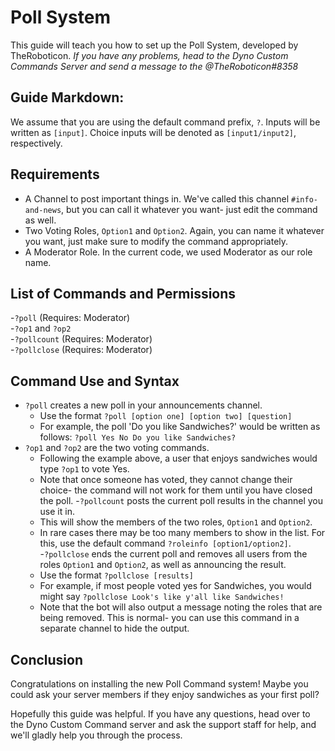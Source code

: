 # Poll System
This guide will teach you how to set up the Poll System, developed by TheRoboticon. *If you have any problems, head to the Dyno Custom Commands Server and send a message to the @TheRoboticon#8358*

## Guide Markdown:
We assume that you are using the default command prefix, ``?``. Inputs will be written as ``[input]``. Choice inputs will be denoted as ``[input1/input2]``, respectively.

## Requirements
- A Channel to post important things in. We've called this channel ``#info-and-news``, but you can call it whatever you want- just edit the command as well.
- Two Voting Roles, ``Option1`` and ``Option2``. Again, you can name it whatever you want, just make sure to modify the command appropriately.
- A Moderator Role. In the current code, we used Moderator as our role name.

## List of Commands and Permissions

-``?poll`` (Requires: Moderator)  
-``?op1`` and ``?op2``  
-``?pollcount`` (Requires: Moderator)  
-``?pollclose`` (Requires: Moderator)  

## Command Use and Syntax

- ``?poll`` creates a new poll in your announcements channel.  
  - Use the format ``?poll [option one] [option two] [question]``  
  - For example, the poll 'Do you like Sandwiches?' would be written as follows: ``?poll Yes No Do you like Sandwiches?``  
- ``?op1`` and ``?op2`` are the two voting commands.  
  - Following the example above, a user that enjoys sandwiches would type ``?op1`` to vote Yes.  
  - Note that once someone has voted, they cannot change their choice- the command will not work for them until you have closed the poll.
-``?pollcount`` posts the current poll results in the channel you use it in.  
  - This will show the members of the two roles, ``Option1`` and ``Option2``.  
  - In rare cases there may be too many members to show in the list. For this, use the default command ``?roleinfo [option1/option2]``.  
-``?pollclose`` ends the current poll and removes all users from the roles ``Option1`` and ``Option2``, as well as announcing the result.  
  - Use the format ``?pollclose [results]``  
  - For example, if most people voted yes for Sandwiches, you would might say ``?pollclose Look's like y'all like Sandwiches!``  
  - Note that the bot will also output a message noting the roles that are being removed. This is normal- you can use this command in a separate channel to hide the output.
  
## Conclusion

Congratulations on installing the new Poll Command system! Maybe you could ask your server members if they enjoy sandwiches as your first poll?

Hopefully this guide was helpful. If you have any questions, head over to the Dyno Custom Command server and ask the support staff for help, and we'll gladly help you through the process.
